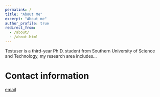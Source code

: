 ```yaml
---
permalink: /
title: "About Me"
excerpt: "About me"
author_profile: true
redirect_from: 
  - /about/
  - /about.html
---
```


Testuser is a third-year Ph.D. student from Southern University of Science and Technology, my research area includes...

Contact information
======
[email](testuser@mail.sustech.edu.cn)

